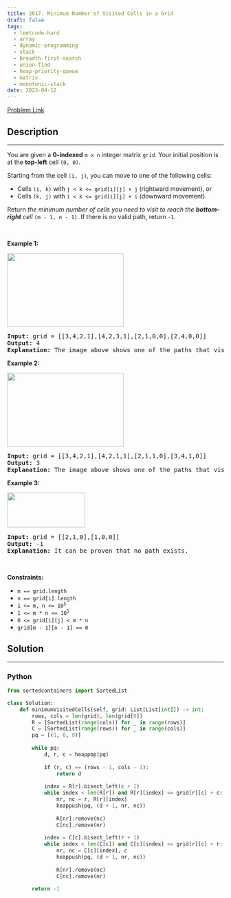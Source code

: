 ```yaml
---
title: 2617. Minimum Number of Visited Cells in a Grid
draft: false
tags: 
  - leetcode-hard
  - array
  - dynamic-programming
  - stack
  - breadth-first-search
  - union-find
  - heap-priority-queue
  - matrix
  - monotonic-stack
date: 2023-04-12
---
```


[Problem Link](https://leetcode.com/problems/minimum-number-of-visited-cells-in-a-grid/)

## Description

---
<p>You are given a <strong>0-indexed</strong> <code>m x n</code> integer matrix <code>grid</code>. Your initial position is at the <strong>top-left</strong> cell <code>(0, 0)</code>.</p>

<p>Starting from the cell <code>(i, j)</code>, you can move to one of the following cells:</p>

<ul>
	<li>Cells <code>(i, k)</code> with <code>j &lt; k &lt;= grid[i][j] + j</code> (rightward movement), or</li>
	<li>Cells <code>(k, j)</code> with <code>i &lt; k &lt;= grid[i][j] + i</code> (downward movement).</li>
</ul>

<p>Return <em>the minimum number of cells you need to visit to reach the <strong>bottom-right</strong> cell</em> <code>(m - 1, n - 1)</code>. If there is no valid path, return <code>-1</code>.</p>

<p>&nbsp;</p>
<p><strong class="example">Example 1:</strong></p>
<img alt="" src="https://assets.leetcode.com/uploads/2023/01/25/ex1.png" style="width: 271px; height: 171px;" />
<pre>
<strong>Input:</strong> grid = [[3,4,2,1],[4,2,3,1],[2,1,0,0],[2,4,0,0]]
<strong>Output:</strong> 4
<strong>Explanation:</strong> The image above shows one of the paths that visits exactly 4 cells.
</pre>

<p><strong class="example">Example 2:</strong></p>
<img alt="" src="https://assets.leetcode.com/uploads/2023/01/25/ex2.png" style="width: 271px; height: 171px;" />
<pre>
<strong>Input:</strong> grid = [[3,4,2,1],[4,2,1,1],[2,1,1,0],[3,4,1,0]]
<strong>Output:</strong> 3
<strong>Explanation: </strong>The image above shows one of the paths that visits exactly 3 cells.
</pre>

<p><strong class="example">Example 3:</strong></p>
<img alt="" src="https://assets.leetcode.com/uploads/2023/01/26/ex3.png" style="width: 181px; height: 81px;" />
<pre>
<strong>Input:</strong> grid = [[2,1,0],[1,0,0]]
<strong>Output:</strong> -1
<strong>Explanation:</strong> It can be proven that no path exists.
</pre>

<p>&nbsp;</p>
<p><strong>Constraints:</strong></p>

<ul>
	<li><code>m == grid.length</code></li>
	<li><code>n == grid[i].length</code></li>
	<li><code>1 &lt;= m, n &lt;= 10<sup>5</sup></code></li>
	<li><code>1 &lt;= m * n &lt;= 10<sup>5</sup></code></li>
	<li><code>0 &lt;= grid[i][j] &lt; m * n</code></li>
	<li><code>grid[m - 1][n - 1] == 0</code></li>
</ul>


## Solution

---
### Python
``` py title='minimum-number-of-visited-cells-in-a-grid'
from sortedcontainers import SortedList

class Solution:
    def minimumVisitedCells(self, grid: List[List[int]]) -> int:
        rows, cols = len(grid), len(grid[0])
        R = [SortedList(range(cols)) for _ in range(rows)]
        C = [SortedList(range(rows)) for _ in range(cols)]
        pq = [(1, 0, 0)]
        
        while pq:
            d, r, c = heappop(pq)
            
            if (r, c) == (rows - 1, cols - 1):
                return d
            
            index = R[r].bisect_left(c + 1)
            while index < len(R[r]) and R[r][index] <= grid[r][c] + c:
                nr, nc = r, R[r][index]
                heappush(pq, (d + 1, nr, nc))
                
                R[nr].remove(nc)
                C[nc].remove(nr)
            
            index = C[c].bisect_left(r + 1)
            while index < len(C[c]) and C[c][index] <= grid[r][c] + r:
                nr, nc = C[c][index], c
                heappush(pq, (d + 1, nr, nc))
                
                R[nr].remove(nc)
                C[nc].remove(nr)
        
        return -1
```

